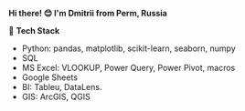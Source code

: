 
**Hi there! 😊 I'm Dmitrii from Perm, Russia** 

📝 **Tech Stack**

 - Python: pandas, matplotlib, scikit-learn, seaborn, numpy
 - SQL
 - MS Excel: VLOOKUP, Power Query, Power Pivot, macros
 - Google Sheets
 - BI: Tableu, DataLens.
 - GIS: ArcGIS, QGIS
